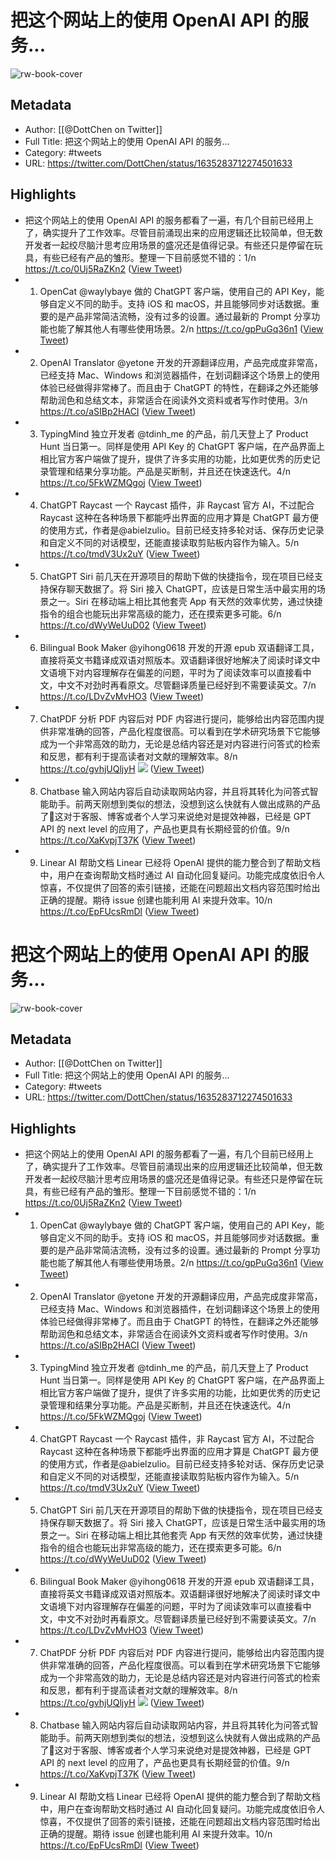 # 把这个网站上的使用 OpenAI API 的服务...

![rw-book-cover](https://pbs.twimg.com/profile_images/1434930648926482438/iJ1RzVOU.jpg)

## Metadata
- Author: [[@DottChen on Twitter]]
- Full Title: 把这个网站上的使用 OpenAI API 的服务...
- Category: #tweets
- URL: https://twitter.com/DottChen/status/1635283712274501633

## Highlights
- 把这个网站上的使用 OpenAI API 的服务都看了一遍，有几个目前已经用上了，确实提升了工作效率。尽管目前涌现出来的应用逻辑还比较简单，但无数开发者一起绞尽脑汁思考应用场景的盛况还是值得记录。有些还只是停留在玩具，有些已经有产品的雏形。整理一下目前感觉不错的：1/n
  https://t.co/0Uj5RaZKn2 ([View Tweet](https://twitter.com/DottChen/status/1635283712274501633))
- 1. OpenCat
  @waylybaye 做的 ChatGPT 客户端，使用自己的 API Key，能够自定义不同的助手。支持 iOS 和 macOS，并且能够同步对话数据。重要的是产品非常简洁流畅，没有过多的设置。通过最新的 Prompt 分享功能也能了解其他人有哪些使用场景。2/n
  https://t.co/gpPuGq36n1 ([View Tweet](https://twitter.com/DottChen/status/1635283715260817417))
- 2. OpenAI Translator
  @yetone 开发的开源翻译应用，产品完成度非常高，已经支持 Mac、Windows 和浏览器插件，在划词翻译这个场景上的使用体验已经做得非常棒了。而且由于 ChatGPT 的特性，在翻译之外还能够帮助润色和总结文本，非常适合在阅读外文资料或者写作时使用。3/n
  https://t.co/aSIBp2HACI ([View Tweet](https://twitter.com/DottChen/status/1635283718855344131))
- 3. TypingMind
  独立开发者 @tdinh_me 的产品，前几天登上了 Product Hunt 当日第一。同样是使用 API Key 的 ChatGPT 客户端，在产品界面上相比官方客户端做了提升，提供了许多实用的功能，比如更优秀的历史记录管理和结果分享功能。产品是买断制，并且还在快速迭代。4/n
  https://t.co/5FkWZMQgoj ([View Tweet](https://twitter.com/DottChen/status/1635283722391126016))
- 4. ChatGPT Raycast
  一个 Raycast 插件，非 Raycast 官方 AI，不过配合 Raycast 这种在各种场景下都能呼出界面的应用才算是 ChatGPT 最方便的使用方式，作者是@abielzulio。目前已经支持多轮对话、保存历史记录和自定义不同的对话模型，还能直接读取剪贴板内容作为输入。5/n
  https://t.co/tmdV3Ux2uY ([View Tweet](https://twitter.com/DottChen/status/1635283725566251008))
- 5. ChatGPT Siri
  前几天在开源项目的帮助下做的快捷指令，现在项目已经支持保存聊天数据了。将 Siri 接入 ChatGPT，应该是日常生活中最实用的场景之一。Siri 在移动端上相比其他套壳 App 有天然的效率优势，通过快捷指令的组合也能玩出非常高级的能力，还在摸索更多可能。6/n
  https://t.co/dWyWeUuD02 ([View Tweet](https://twitter.com/DottChen/status/1635283729064296456))
- 6. Bilingual Book Maker
  @yihong0618 开发的开源 epub 双语翻译工具，直接将英文书籍译成双语对照版本。双语翻译很好地解决了阅读时译文中文语境下对内容理解存在偏差的问题，平时为了阅读效率可以直接看中文，中文不对劲时再看原文。尽管翻译质量已经好到不需要读英文。7/n
  https://t.co/LDvZvMvHO3 ([View Tweet](https://twitter.com/DottChen/status/1635283732205805570))
- 7. ChatPDF
  分析 PDF 内容后对 PDF 内容进行提问，能够给出内容范围内提供非常准确的回答，产品化程度很高。可以看到在学术研究场景下它能够成为一个非常高效的助力，无论是总结内容还是对内容进行问答式的检索和反思，都有利于提高读者对文献的理解效率。8/n
  https://t.co/gvhjUQljyH 
  ![](https://pbs.twimg.com/media/FrGx5NZaQAQEoAr.jpg) ([View Tweet](https://twitter.com/DottChen/status/1635283741496197123))
- 8. Chatbase
  输入网站内容后自动读取网站内容，并且将其转化为问答式智能助手。前两天刚想到类似的想法，没想到这么快就有人做出成熟的产品了🥺这对于客服、博客或者个人学习来说绝对是提效神器，已经是 GPT API 的 next level 的应用了，产品也更具有长期经营的价值。9/n
  https://t.co/XaKvpjT37K ([View Tweet](https://twitter.com/DottChen/status/1635283744839049219))
- 9. Linear AI 帮助文档
  Linear 已经将 OpenAI 提供的能力整合到了帮助文档中，用户在查询帮助文档时通过 AI 自动化回复疑问。功能完成度依旧令人惊喜，不仅提供了回答的索引链接，还能在问题超出文档内容范围时给出正确的提醒。期待 issue 创建也能利用 AI 来提升效率。10/n
  https://t.co/EpFUcsRmDl ([View Tweet](https://twitter.com/DottChen/status/1635283748106428418))
# 把这个网站上的使用 OpenAI API 的服务...

![rw-book-cover](https://pbs.twimg.com/profile_images/1434930648926482438/iJ1RzVOU.jpg)

## Metadata
- Author: [[@DottChen on Twitter]]
- Full Title: 把这个网站上的使用 OpenAI API 的服务...
- Category: #tweets
- URL: https://twitter.com/DottChen/status/1635283712274501633

## Highlights
- 把这个网站上的使用 OpenAI API 的服务都看了一遍，有几个目前已经用上了，确实提升了工作效率。尽管目前涌现出来的应用逻辑还比较简单，但无数开发者一起绞尽脑汁思考应用场景的盛况还是值得记录。有些还只是停留在玩具，有些已经有产品的雏形。整理一下目前感觉不错的：1/n
  https://t.co/0Uj5RaZKn2 ([View Tweet](https://twitter.com/DottChen/status/1635283712274501633))
- 1. OpenCat
  @waylybaye 做的 ChatGPT 客户端，使用自己的 API Key，能够自定义不同的助手。支持 iOS 和 macOS，并且能够同步对话数据。重要的是产品非常简洁流畅，没有过多的设置。通过最新的 Prompt 分享功能也能了解其他人有哪些使用场景。2/n
  https://t.co/gpPuGq36n1 ([View Tweet](https://twitter.com/DottChen/status/1635283715260817417))
- 2. OpenAI Translator
  @yetone 开发的开源翻译应用，产品完成度非常高，已经支持 Mac、Windows 和浏览器插件，在划词翻译这个场景上的使用体验已经做得非常棒了。而且由于 ChatGPT 的特性，在翻译之外还能够帮助润色和总结文本，非常适合在阅读外文资料或者写作时使用。3/n
  https://t.co/aSIBp2HACI ([View Tweet](https://twitter.com/DottChen/status/1635283718855344131))
- 3. TypingMind
  独立开发者 @tdinh_me 的产品，前几天登上了 Product Hunt 当日第一。同样是使用 API Key 的 ChatGPT 客户端，在产品界面上相比官方客户端做了提升，提供了许多实用的功能，比如更优秀的历史记录管理和结果分享功能。产品是买断制，并且还在快速迭代。4/n
  https://t.co/5FkWZMQgoj ([View Tweet](https://twitter.com/DottChen/status/1635283722391126016))
- 4. ChatGPT Raycast
  一个 Raycast 插件，非 Raycast 官方 AI，不过配合 Raycast 这种在各种场景下都能呼出界面的应用才算是 ChatGPT 最方便的使用方式，作者是@abielzulio。目前已经支持多轮对话、保存历史记录和自定义不同的对话模型，还能直接读取剪贴板内容作为输入。5/n
  https://t.co/tmdV3Ux2uY ([View Tweet](https://twitter.com/DottChen/status/1635283725566251008))
- 5. ChatGPT Siri
  前几天在开源项目的帮助下做的快捷指令，现在项目已经支持保存聊天数据了。将 Siri 接入 ChatGPT，应该是日常生活中最实用的场景之一。Siri 在移动端上相比其他套壳 App 有天然的效率优势，通过快捷指令的组合也能玩出非常高级的能力，还在摸索更多可能。6/n
  https://t.co/dWyWeUuD02 ([View Tweet](https://twitter.com/DottChen/status/1635283729064296456))
- 6. Bilingual Book Maker
  @yihong0618 开发的开源 epub 双语翻译工具，直接将英文书籍译成双语对照版本。双语翻译很好地解决了阅读时译文中文语境下对内容理解存在偏差的问题，平时为了阅读效率可以直接看中文，中文不对劲时再看原文。尽管翻译质量已经好到不需要读英文。7/n
  https://t.co/LDvZvMvHO3 ([View Tweet](https://twitter.com/DottChen/status/1635283732205805570))
- 7. ChatPDF
  分析 PDF 内容后对 PDF 内容进行提问，能够给出内容范围内提供非常准确的回答，产品化程度很高。可以看到在学术研究场景下它能够成为一个非常高效的助力，无论是总结内容还是对内容进行问答式的检索和反思，都有利于提高读者对文献的理解效率。8/n
  https://t.co/gvhjUQljyH 
  ![](https://pbs.twimg.com/media/FrGx5NZaQAQEoAr.jpg) ([View Tweet](https://twitter.com/DottChen/status/1635283741496197123))
- 8. Chatbase
  输入网站内容后自动读取网站内容，并且将其转化为问答式智能助手。前两天刚想到类似的想法，没想到这么快就有人做出成熟的产品了🥺这对于客服、博客或者个人学习来说绝对是提效神器，已经是 GPT API 的 next level 的应用了，产品也更具有长期经营的价值。9/n
  https://t.co/XaKvpjT37K ([View Tweet](https://twitter.com/DottChen/status/1635283744839049219))
- 9. Linear AI 帮助文档
  Linear 已经将 OpenAI 提供的能力整合到了帮助文档中，用户在查询帮助文档时通过 AI 自动化回复疑问。功能完成度依旧令人惊喜，不仅提供了回答的索引链接，还能在问题超出文档内容范围时给出正确的提醒。期待 issue 创建也能利用 AI 来提升效率。10/n
  https://t.co/EpFUcsRmDl ([View Tweet](https://twitter.com/DottChen/status/1635283748106428418))
